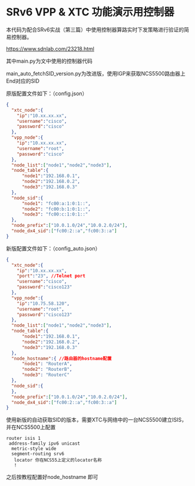 # SRv6 VPP & XTC 功能演示用控制器

本代码为配合SRv6实战（第三篇）中使用控制器算路实时下发策略进行验证的简易控制器。

https://www.sdnlab.com/23218.html

其中main.py为文中使用的控制器代码

main_auto_fetchSID_version.py为改进版，使用IGP来获取NCS5500路由器上End对应的SID

原版配置文件如下：（config.json）
```json
{
  "xtc_node":{
    "ip":"10.xx.xx.xx",
    "username":"cisco",
    "password":"cisco"
  },
  "vpp_node":{
    "ip":"10.xx.xx.xx",
    "username":"root",
    "password":"cisco"
  },
  "node_list":["node1","node2","node3"],
  "node_table":{
      "node1":"192.168.0.1",
      "node2":"192.168.0.2",
      "node3":"192.168.0.3"
  },
  "node_sid":{
      "node1": "fc00:a:1:0:1::",
      "node2": "fc00:b:1:0:1::",
      "node3": "fc00:c:1:0:1::"
  },
  "node_prefix":["10.0.1.0/24","10.0.2.0/24"],
  "node_dx4_sid":["fc00:2::a","fc00:3::a"]
}

```

新版配置文件如下：（config_auto.json）
```json
{
  "xtc_node":{
    "ip":"10.xx.xx.xx",
    "port":"23", //Telnet port
    "username":"cisco",
    "password":"cisco123"
  },
  "vpp_node":{
    "ip":"10.75.58.120",
    "username":"root",
    "password":"cisco123"
  },
  "node_list":["node1","node2","node3"],
  "node_table":{
      "node1":"192.168.0.1",
      "node2":"192.168.0.2",
      "node3":"192.168.0.3"
  },
  "node_hostname":{ //路由器的hostname配置
      "node1": "RouterA",
      "node2": "RouterB",
      "node3": "RouterC"
  },
  "node_sid":{
  },
  "node_prefix":["10.0.1.0/24","10.0.2.0/24"],
  "node_dx4_sid":["fc00:2::a","fc00:3::a"]
}
```

使用新版的自动获取SID的版本，需要XTC与网络中的一台NCS5500建立ISIS，并在NCS5500上配置
```
router isis 1
 address-family ipv6 unicast
  metric-style wide
  segment-routing srv6
   locator 你在NCS55上定义的locator名称
   !
```

之后按教程配置好node_hostname 即可